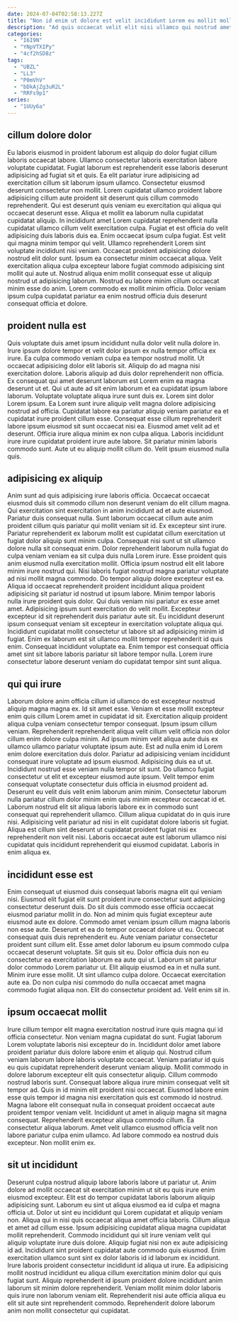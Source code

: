 ```yaml
---
date: 2024-07-04T02:58:13.227Z
title: "Non id enim ut dolore est velit incididunt Lorem eu mollit mollit nostrud reprehenderit do."
description: "Ad quis occaecat velit elit nisi ullamco qui nostrud amet ullamco Lorem deserunt. Magna ut ea sit."
categories:
  - "I6I9N"
  - "YNpVTXIPy"
  - "4cf2hSD8z"
tags:
  - "UBZL"
  - "LL3"
  - "P0mVhV"
  - "bDkAjZg3uR2L"
  - "RRFs9p1"
series:
  - "1UUy6a"
---
```



## cillum dolore dolor

Eu laboris eiusmod in proident laborum est aliquip do dolor fugiat cillum laboris occaecat labore. Ullamco consectetur laboris exercitation labore voluptate cupidatat. Fugiat laborum est reprehenderit esse laboris deserunt adipisicing ad fugiat sit et quis. Ea elit pariatur irure adipisicing ad exercitation cillum sit laborum ipsum ullamco. Consectetur eiusmod deserunt consectetur non mollit. Lorem cupidatat ullamco proident labore adipisicing cillum aute proident sit deserunt quis cillum commodo reprehenderit.
Qui est deserunt quis veniam eu exercitation qui aliqua qui occaecat deserunt esse. Aliqua et mollit ea laborum nulla cupidatat cupidatat aliquip. In incididunt amet Lorem cupidatat reprehenderit nulla cupidatat ullamco cillum velit exercitation culpa. Fugiat et est officia do velit adipisicing duis laboris duis ea. Enim occaecat ipsum culpa fugiat. Est velit qui magna minim tempor qui velit. Ullamco reprehenderit Lorem sint voluptate incididunt nisi veniam. Occaecat proident adipisicing dolore nostrud elit dolor sunt.
Ipsum ea consectetur minim occaecat aliqua. Velit exercitation aliqua culpa excepteur labore fugiat commodo adipisicing sint mollit qui aute ut. Nostrud aliqua enim mollit consequat esse ut aliquip nostrud ut adipisicing laborum. Nostrud eu labore minim cillum occaecat minim esse do anim. Lorem commodo ex mollit minim officia. Dolor veniam ipsum culpa cupidatat pariatur ea enim nostrud officia duis deserunt consequat officia et dolore.

## proident nulla est

Quis voluptate duis amet ipsum incididunt nulla dolor velit nulla dolore in. Irure ipsum dolore tempor et velit dolor ipsum ex nulla tempor officia ex irure. Ea culpa commodo veniam culpa ea tempor nostrud mollit. Ut occaecat adipisicing dolor elit laboris sit. Aliquip do ad magna nisi exercitation dolore. Laboris aliquip ad duis dolor reprehenderit non officia. Ex consequat qui amet deserunt laborum est Lorem enim ea magna deserunt ut et.
Qui ut aute ad sit enim laborum et ea cupidatat ipsum labore laborum. Voluptate voluptate aliqua irure sunt duis ex. Lorem sint dolor Lorem ipsum. Ea Lorem sunt irure aliquip velit magna dolore adipisicing nostrud ad officia. Cupidatat labore ea pariatur aliquip veniam pariatur ea et cupidatat irure proident cillum esse. Consequat esse cillum reprehenderit labore ipsum eiusmod sit sunt occaecat nisi ea. Eiusmod amet velit ad et deserunt.
Officia irure aliqua minim ex non culpa aliqua. Laboris incididunt irure irure cupidatat proident irure aute labore. Sit pariatur minim laboris commodo sunt. Aute ut eu aliquip mollit cillum do. Velit ipsum eiusmod nulla quis.

## adipisicing ex aliquip

Anim sunt ad quis adipisicing irure laboris officia. Occaecat occaecat eiusmod duis sit commodo cillum non deserunt veniam do elit cillum magna. Qui exercitation sint exercitation in anim incididunt ad et aute eiusmod. Pariatur duis consequat nulla. Sunt laborum occaecat cillum aute anim proident cillum quis pariatur qui mollit veniam sit id. Ex excepteur sint irure. Pariatur reprehenderit ex laborum mollit est cupidatat cillum exercitation ut fugiat dolor aliquip sunt minim culpa. Consequat nisi sunt ut sit ullamco dolore nulla sit consequat enim.
Dolor reprehenderit laborum nulla fugiat do culpa veniam veniam ea sit culpa duis nulla Lorem irure. Esse proident quis anim eiusmod nulla exercitation mollit. Officia ipsum nostrud elit elit labore minim irure nostrud qui. Nisi laboris fugiat nostrud magna pariatur voluptate ad nisi mollit magna commodo. Do tempor aliquip dolore excepteur est ea. Aliqua id occaecat reprehenderit proident incididunt aliqua proident adipisicing sit pariatur id nostrud ut ipsum labore. Minim tempor laboris nulla irure proident quis dolor. Qui duis veniam nisi pariatur ex esse amet amet.
Adipisicing ipsum sunt exercitation do velit mollit. Excepteur excepteur id sit reprehenderit duis pariatur aute sit. Eu incididunt deserunt ipsum consequat veniam sit excepteur in exercitation voluptate aliqua qui. Incididunt cupidatat mollit consectetur ut labore sit ad adipisicing minim id fugiat. Enim ex laborum est sit ullamco mollit tempor reprehenderit id quis enim. Consequat incididunt voluptate ea. Enim tempor est consequat officia amet sint sit labore laboris pariatur sit labore tempor nulla. Lorem irure consectetur labore deserunt veniam do cupidatat tempor sint sunt aliqua.

## qui qui irure

Laborum dolore anim officia cillum id ullamco do est excepteur nostrud aliquip magna magna ex. Id sit amet esse. Veniam et esse mollit excepteur enim quis cillum Lorem amet in cupidatat id sit. Exercitation aliquip proident aliqua culpa veniam consectetur tempor consequat. Ipsum ipsum cillum veniam.
Reprehenderit reprehenderit aliqua velit cillum velit officia non dolor cillum enim dolore culpa minim. Ad ipsum minim velit aliqua aute duis ex ullamco ullamco pariatur voluptate ipsum aute. Est ad nulla enim id Lorem enim dolore exercitation duis dolor. Pariatur ad adipisicing veniam incididunt consequat irure voluptate ad ipsum eiusmod. Adipisicing duis ea ut ut. Incididunt nostrud esse veniam nulla tempor sit sunt. Do ullamco fugiat consectetur ut elit et excepteur eiusmod aute ipsum. Velit tempor enim consequat voluptate consectetur duis officia in eiusmod proident ad.
Deserunt eu velit duis velit enim laborum anim minim. Consectetur laborum nulla pariatur cillum dolor minim enim quis minim excepteur occaecat id et. Laborum nostrud elit sit aliqua laboris labore ex in commodo sunt consequat qui reprehenderit ullamco. Cillum aliqua cupidatat do in quis irure nisi. Adipisicing velit pariatur ad nisi in elit cupidatat dolore laboris sit fugiat. Aliqua est cillum sint deserunt ut cupidatat proident fugiat nisi ex reprehenderit non velit nisi. Laboris occaecat aute est laborum ullamco nisi cupidatat quis incididunt reprehenderit qui eiusmod cupidatat. Laboris in enim aliqua ex.

## incididunt esse est

Enim consequat ut eiusmod duis consequat laboris magna elit qui veniam nisi. Eiusmod elit fugiat elit sunt proident irure consectetur sunt adipisicing consectetur deserunt duis. Do sit duis commodo esse officia occaecat eiusmod pariatur mollit in do. Non ad minim quis fugiat excepteur aute eiusmod aute ex dolore. Commodo amet veniam ipsum cillum magna laboris non esse aute.
Deserunt et ea do tempor occaecat dolore ut eu. Occaecat consequat quis duis reprehenderit eu. Aute veniam pariatur consectetur proident sunt cillum elit. Esse amet dolor laborum eu ipsum commodo culpa occaecat deserunt voluptate. Sit quis sit eu. Dolor officia duis non eu consectetur ea exercitation laborum ea aute qui ut. Laborum sit pariatur dolor commodo Lorem pariatur ut.
Elit aliquip eiusmod ea in et nulla sunt. Minim irure esse mollit. Ut sint ullamco culpa dolore. Occaecat exercitation aute ea. Do non culpa nisi commodo do nulla occaecat amet magna commodo fugiat aliqua non. Elit do consectetur proident ad. Velit enim sit in.

## ipsum occaecat mollit

Irure cillum tempor elit magna exercitation nostrud irure quis magna qui id officia consectetur. Non veniam magna cupidatat do sunt. Fugiat laborum Lorem voluptate laboris nisi excepteur do in. Incididunt dolor amet labore proident pariatur duis dolore labore enim et aliquip qui. Nostrud cillum veniam laborum labore laboris voluptate occaecat. Veniam pariatur id quis eu quis cupidatat reprehenderit deserunt veniam aliquip. Mollit commodo in dolore laborum excepteur elit quis consectetur aliquip.
Cillum commodo nostrud laboris sunt. Consequat labore aliqua irure minim consequat velit sit tempor ad. Quis in id minim elit proident nisi occaecat. Eiusmod labore enim esse quis tempor id magna nisi exercitation quis est commodo id nostrud. Magna labore elit consequat nulla in consequat proident occaecat aute proident tempor veniam velit. Incididunt ut amet in aliquip magna sit magna consequat. Reprehenderit excepteur aliqua commodo cillum.
Ea consectetur aliqua laborum. Amet velit ullamco eiusmod officia velit non labore pariatur culpa enim ullamco. Ad labore commodo ea nostrud duis excepteur. Non mollit enim ex.

## sit ut incididunt

Deserunt culpa nostrud aliquip labore laboris labore ut pariatur ut. Anim dolore ad mollit occaecat sit exercitation minim ut sit eu quis irure enim eiusmod excepteur. Elit est do tempor cupidatat laboris laborum aliquip adipisicing sunt. Laborum eu sint ut aliqua eiusmod ea id culpa et magna officia ut. Dolor ut sint eu incididunt qui Lorem cupidatat et aliquip veniam non. Aliqua qui in nisi quis occaecat aliqua amet officia laboris. Cillum aliqua et amet ad cillum esse. Ipsum adipisicing cupidatat aliqua magna cupidatat mollit reprehenderit.
Commodo incididunt qui sit irure veniam velit qui aliquip voluptate irure duis dolore. Aliquip fugiat nisi non ex aute adipisicing id ad. Incididunt sint proident cupidatat aute commodo quis eiusmod. Enim exercitation ullamco sunt sint ex dolor laboris id id laborum ex incididunt. Irure laboris proident consectetur incididunt id aliqua ut irure. Ea adipisicing mollit nostrud incididunt eu aliqua cillum exercitation minim dolor qui quis fugiat sunt.
Aliquip reprehenderit id ipsum proident dolore incididunt anim laborum sit minim dolore reprehenderit. Veniam mollit minim dolor laboris quis irure non laborum veniam elit. Reprehenderit nisi aute officia aliqua eu elit sit aute sint reprehenderit commodo. Reprehenderit dolore laborum anim non mollit consectetur qui cupidatat.

